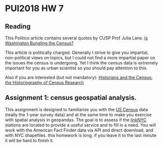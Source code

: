 # PUI2018 HW 7


## Reading

This Politico article contains several quotes by CUSP Prof Julia Lane. 
[Is Washington Bungling the Census?](https://www.politico.com/agenda/story/2017/10/11/federal-data-collection-in-crisis-000537)

This article is politically charged. Generally I strive to give you impartial, non-political views on topics, but I could not find a more impartial paper on the issues the census is undergoing. Yet I think the census data is extremely important for you as urban scientist so you should pay attention to this.

Also if you are interested (but not mandatory):
[Historians and the Census: the Historiography of
Census Research](http://ir.uiowa.edu/cgi/viewcontent.cgi?article=9478&context=annals-of-iowa)




## Assignment 1: census geospatial analysis. 

This assignment is designed to familiarize you with the [US Census](https://www.census.gov/) data (really the 1-year survey data) and at the same time to make you exercise with spatial analysis in geopandas.
The goal is to assess if the [linkNYC](https://www.link.nyc/) stations are located to provide a useful service and to fill in a need. You will work with the American Fact Finder data via API and direct download, and with NYC shapefiles.
this homework is long. if you leave it to the last minute it will be hard to finish it.
